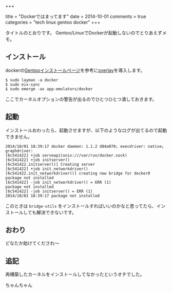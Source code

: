 +++

title = "Dockerではまってます"
date = 2014-10-01
comments = true
categories = "tech linux gentoo docker"
+++

タイトルのとおりです。
Gentoo/LinuxでDockerが起動しないのでとりあえずメモ。

## インストール
dockerの[Gentooインストールページ](https://docs.docker.com/installation/gentoolinux/)を参考に[overlay](https://github.com/tianon/docker-overlay)を導入します。

```
$ sudo layman -a docker
$ sudo eix-sync
$ sudo emerge -av app-emulators/docker
```

ここでカーネルオプションの警告が出るのでひとつひとつ潰しておきます。

## 起動
インストールおわったら、起動させますが、以下のようなログが出てるので起動できません。

```
2014/10/01 18:39:17 docker daemon: 1.1.2 d84a070; execdriver: native; graphdriver:
[6c541422] +job serveapi(unix:///var/run/docker.sock)
[6c541422] +job initserver()
[6c541422.initserver()] Creating server
[6c541422] +job init_networkdriver()
[6c541422.init_networkdriver()] creating new bridge for docker0
package not installed
[6c541422] -job init_networkdriver() = ERR (1)
package not installed
[6c541422] -job initserver() = ERR (1)
2014/10/01 18:39:17 package not installed
```

このときは `bridge-utils` をインストールすればいいのかなと思ってたら、インストールしても解決できないです。


## おわり
どなたか助けてくだされ〜


## 追記

再構築したカーネルをインストールしてなかったというオチでした。

ちゃんちゃん

